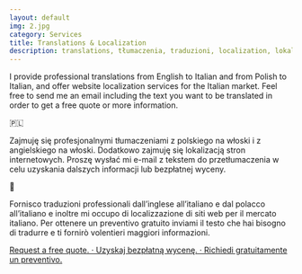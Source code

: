 ```yaml
---
layout: default
img: 2.jpg
category: Services
title: Translations & Localization
description: translations, tłumaczenia, traduzioni, localization, lokalizacja, localizzazione, xl8, tn9, l10n
---
```

<p>
I provide professional translations from English to Italian and from Polish to Italian, and offer website localization services for the Italian market. Feel free to send me an email including the text you want to be translated in order to get a free quote or more information.
</p>
&#127477;&#127473;
<p>
Zajmuję się profesjonalnymi tłumaczeniami z polskiego na włoski i z angielskiego na włoski. Dodatkowo zajmuję się lokalizacją stron internetowych. Proszę wysłać mi e-mail z tekstem do przetłumaczenia w celu uzyskania dalszych informacji lub bezpłatnej wyceny.
</p>
<i class="flag flag-italy"></i>
&#58639;
<p>
Fornisco traduzioni professionali dall’inglese all’italiano e dal polacco all’italiano e inoltre mi occupo di localizzazione di siti web per il mercato italiano. Per ottenere un preventivo gratuito inviami il testo che hai bisogno di tradurre e ti fornirò volentieri maggiori informazioni. 
</p>
  <a href="mailto:angela@tiliatranslations.it">Request a free quote. · Uzyskaj bezpłatną wycenę. · Richiedi gratuitamente un preventivo.</a>
